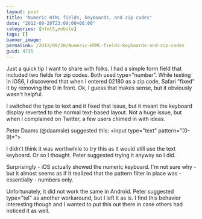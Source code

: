 ```yaml
---
layout: post
title: "Numeric HTML fields, keyboards, and zip codes"
date: "2012-09-20T23:09:00+06:00"
categories: [html5,mobile]
tags: []
banner_image: 
permalink: /2012/09/20/Numeric-HTML-fields-keyboards-and-zip-codes
guid: 4735
---
```


Just a quick tip I want to share with folks. I had a simple form field that included two fields for zip codes. Both used type="number". While testing in iOS6, I discovered that when I entered 02180 as a zip code, Safari "fixed" it by removing the 0 in front. Ok, I guess that makes sense, but it obviously wasn't helpful. 

I switched the type to text and it fixed that issue, but it meant the keyboard display reverted to the normal text-based layout. Not a huge issue, but when I complained on Twitter, a few users chimed in with ideas. 

Peter Daams (@daamsie) suggested this: &lt;input type="text" pattern="[0-9]*"&gt;

I didn't think it was worthwhile to try this as it would still use the text keyboard. Or so I thought. Peter suggested trying it anyway so I did. 

Surprisingly - iOS actually showed the numeric keyboard. I'm not sure why - but it almost seems as if it realized that the pattern filter in place was - essentially - numbers only. 

Unfortunately, it did not work the same in Android. Peter suggested type="tel" as another workaround, but I left it as is. I find this behavior interesting though and I wanted to put this out there in case others had noticed it as well.